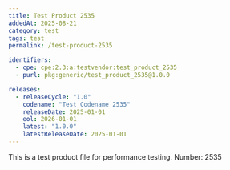 ```yaml
---
title: Test Product 2535
addedAt: 2025-08-21
category: test
tags: test
permalink: /test-product-2535

identifiers:
  - cpe: cpe:2.3:a:testvendor:test_product_2535
  - purl: pkg:generic/test_product_2535@1.0.0

releases:
  - releaseCycle: "1.0"
    codename: "Test Codename 2535"
    releaseDate: 2025-01-01
    eol: 2026-01-01
    latest: "1.0.0"
    latestReleaseDate: 2025-01-01
---
```


This is a test product file for performance testing. Number: 2535
